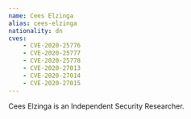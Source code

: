 ```yaml
---
name: Cees Elzinga
alias: cees-elzinga
nationality: dn
cves:
    - CVE-2020-25776
    - CVE-2020-25777
    - CVE-2020-25778
    - CVE-2020-27013
    - CVE-2020-27014
    - CVE-2020-27015
---
```

Cees Elzinga is an Independent Security Researcher.